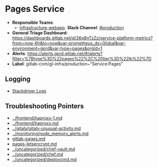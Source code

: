 <!-- MARKER: do not edit this section directly. Edit services/service-catalog.yml then run scripts/generate-docs -->
#  Pages Service

* **Responsible Teams**:
  * [infrastructure-webapp](https://about.gitlab.com/handbook/engineering/infrastructure/team/reliability/). **Slack Channel**: [#production](https://gitlab.slack.com/archives/production)
* **General Triage Dashboard**: https://dashboards.gitlab.net/d/26q8nTzZz/service-platform-metrics?from=now-6h&to=now&var-prometheus_ds=Global&var-environment=gprd&var-type=pages&orgId=1
* **Alerts**: https://alerts.gprd.gitlab.net/#/alerts?filter=%7Btype%3D%22pages%22%2C%20tier%3D%22lb%22%7D
* **Label**: gitlab-com/gl-infra/production~"Service:Pages"

## Logging

* [Stackdriver Logs](https://console.cloud.google.com/logs/viewer?project=gitlab-production&advancedFilter=resource.type%3D%22gce_instance%22%0Alabels.tag%3D%22haproxy%22%0Alabels.%22compute.googleapis.com%2Fresource_name%22:%22fe-pages%22)

## Troubleshooting Pointers

* [../frontend/haproxy-1.md](../frontend/haproxy-1.md)
* [../frontend/haproxy.md](../frontend/haproxy.md)
* [../gitaly/gitaly-unusual-activity.md](../gitaly/gitaly-unusual-activity.md)
* [../monitoring/node_memory_alerts.md](../monitoring/node_memory_alerts.md)
* [gitlab-pages.md](gitlab-pages.md)
* [pages-letsencrypt.md](pages-letsencrypt.md)
* [../uncategorized/chef-vault.md](../uncategorized/chef-vault.md)
* [../uncategorized/chef.md](../uncategorized/chef.md)
* [../uncategorized/deploycmd.md](../uncategorized/deploycmd.md)
<!-- END_MARKER -->
